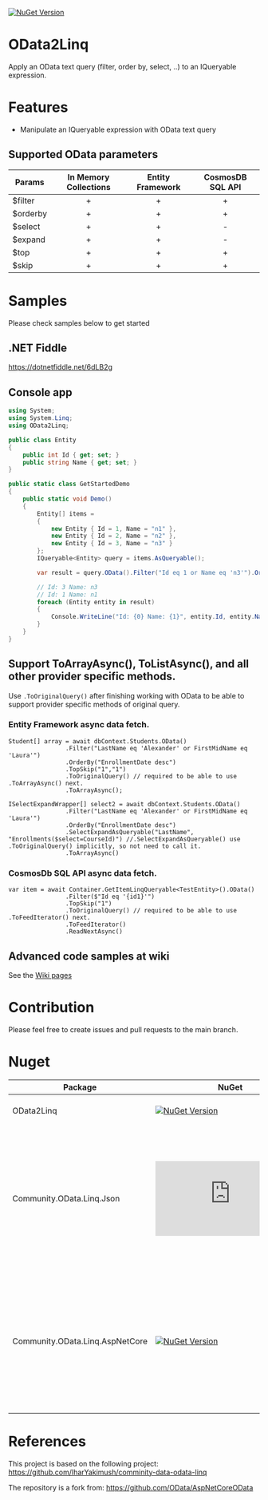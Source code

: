 [![NuGet Version](https://img.shields.io/nuget/v/OData2Linq?label=NuGet)](https://www.nuget.org/packages/OData2Linq/)

# OData2Linq
Apply an OData text query (filter, order by, select, ..) to an IQueryable expression.

# Features
- Manipulate an IQueryable expression with OData text query

## Supported OData parameters
| Params        | In Memory Collections | Entity Framework | CosmosDB SQL API |
| ------------- |:---------------------:|:----------------:| :---------------:|
| $filter       |+                      | +                | +                |
| $orderby      |+                      | +                | +                |
| $select       |+                      | +                | -                |
| $expand       |+                      | +                | -                |
| $top          |+                      | +                | +                |
| $skip         |+                      | +                | +                |

# Samples
Please check samples below to get started

## .NET Fiddle
https://dotnetfiddle.net/6dLB2g

## Console app
```csharp
using System;
using System.Linq;
using OData2Linq;

public class Entity
{
    public int Id { get; set; }
    public string Name { get; set; }
}

public static class GetStartedDemo
{
    public static void Demo()
    {
        Entity[] items =
        {
            new Entity { Id = 1, Name = "n1" },
            new Entity { Id = 2, Name = "n2" },
            new Entity { Id = 3, Name = "n3" }
        };
        IQueryable<Entity> query = items.AsQueryable();

        var result = query.OData().Filter("Id eq 1 or Name eq 'n3'").OrderBy("Name desc").TopSkip("10", "0").ToArray();

        // Id: 3 Name: n3
        // Id: 1 Name: n1
        foreach (Entity entity in result)
        {
            Console.WriteLine("Id: {0} Name: {1}", entity.Id, entity.Name);
        }
    }
}
```

## Support ToArrayAsync(), ToListAsync(), and all other provider specific methods.
Use `.ToOriginalQuery()` after finishing working with OData to be able to support provider specific methods of original query.

### Entity Framework async data fetch.
```
Student[] array = await dbContext.Students.OData()
                .Filter("LastName eq 'Alexander' or FirstMidName eq 'Laura'")
                .OrderBy("EnrollmentDate desc")
                .TopSkip("1","1")
                .ToOriginalQuery() // required to be able to use .ToArrayAsync() next.
                .ToArrayAsync();

ISelectExpandWrapper[] select2 = await dbContext.Students.OData()
                .Filter("LastName eq 'Alexander' or FirstMidName eq 'Laura'")
                .OrderBy("EnrollmentDate desc")
                .SelectExpandAsQueryable("LastName", "Enrollments($select=CourseId)") //.SelectExpandAsQueryable() use .ToOriginalQuery() implicitly, so not need to call it.
                .ToArrayAsync()
```
### CosmosDb SQL API async data fetch.
```
var item = await Container.GetItemLinqQueryable<TestEntity>().OData()
                .Filter($"Id eq '{id1}'")
                .TopSkip("1")
                .ToOriginalQuery() // required to be able to use .ToFeedIterator() next.
                .ToFeedIterator()
                .ReadNextAsync()
```

## Advanced code samples at wiki
See the [Wiki pages](https://github.com/ArnaudB88/OData2Linq/wiki)

# Contribution
Please feel free to create issues and pull requests to the main branch.

# Nuget
| Package                         | NuGet                                                                                                                                              | Info             |
|---------------------------------|----------------------------------------------------------------------------------------------------------------------------------------------------|------------------|
| OData2Linq                      | [![NuGet Version](https://img.shields.io/nuget/v/OData2Linq?label=NuGet)](https://www.nuget.org/packages/OData2Linq/)                              | OData v8 support |
| Community.OData.Linq.Json       | [![NuGet Version](https://img.shields.io/nuget/v/Community.OData.Linq.Json)](https://www.nuget.org/packages/Community.OData.Linq.Json)             | Still works on odata v7 libraries. Open an issue to create a new package for odata v8. |
| Community.OData.Linq.AspNetCore | [![NuGet Version](https://img.shields.io/nuget/v/Community.OData.Linq.AspNetCore)](https://www.nuget.org/packages/Community.OData.Linq.AspNetCore) | Still works on odata v7 libraries. Open an issue to create a new package for odata v8. |

# References
This project is based on the following project:
https://github.com/IharYakimush/comminity-data-odata-linq

The repository is a fork from:
https://github.com/OData/AspNetCoreOData
